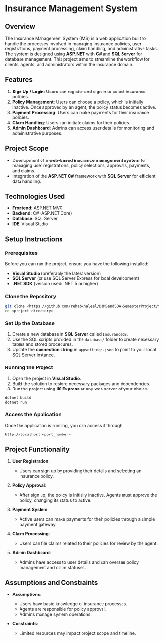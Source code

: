 # Insurance Management System

## Overview

The Insurance Management System (IMS) is a web application built to handle the processes involved in managing insurance policies, user registrations, payment processing, claim handling, and administrative tasks. The system is designed using **ASP.NET** with **C#** and **SQL Server** for database management. This project aims to streamline the workflow for clients, agents, and administrators within the insurance domain.

## Features

1. **Sign Up / Login**: Users can register and sign in to select insurance policies.
2. **Policy Management**: Users can choose a policy, which is initially inactive. Once approved by an agent, the policy status becomes active.
3. **Payment Processing**: Users can make payments for their insurance policies.
4. **Claim Handling**: Users can initiate claims for their policies.
5. **Admin Dashboard**: Admins can access user details for monitoring and administrative purposes.

## Project Scope

- Development of a **web-based insurance management system** for managing user registrations, policy selections, approvals, payments, and claims.
- Integration of the **ASP.NET C#** framework with **SQL Server** for efficient data handling.

## Technologies Used

- **Frontend**: ASP.NET MVC
- **Backend**: C# (ASP.NET Core)
- **Database**: SQL Server
- **IDE**: Visual Studio

## Setup Instructions

### Prerequisites
Before you can run the project, ensure you have the following installed:
- **Visual Studio** (preferably the latest version)
- **SQL Server** (or use SQL Server Express for local development)
- **.NET SDK** (version used: .NET 5 or higher)

### Clone the Repository

```bash
git clone <https://github.com/rehabkhaleel/DBMSandSDA-SemesterProject/tree/main>
cd <project_directory>
```

### Set Up the Database
1. Create a new database in **SQL Server** called `InsuranceDB`.
2. Use the SQL scripts provided in the `database/` folder to create necessary tables and stored procedures.
3. Update the **connection string** in `appsettings.json` to point to your local SQL Server instance.

### Running the Project
1. Open the project in **Visual Studio**.
2. Build the solution to restore necessary packages and dependencies.
3. Run the project using **IIS Express** or any web server of your choice.

```bash
dotnet build
dotnet run
```

### Access the Application
Once the application is running, you can access it through:
```
http://localhost:<port_number>
```

## Project Functionality

1. **User Registration**:
   - Users can sign up by providing their details and selecting an insurance policy.
   
2. **Policy Approval**:
   - After sign up, the policy is initially inactive. Agents must approve the policy, changing its status to active.

3. **Payment System**:
   - Active users can make payments for their policies through a simple payment gateway.
   
4. **Claim Processing**:
   - Users can file claims related to their policies for review by the agent.

5. **Admin Dashboard**:
   - Admins have access to user details and can oversee policy management and claim statuses.


## Assumptions and Constraints

- **Assumptions**:
  - Users have basic knowledge of insurance processes.
  - Agents are responsible for policy approval.
  - Admins manage system operations.

- **Constraints**:
  - Limited resources may impact project scope and timeline.
